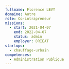 ```yaml
---
fullname: Florence LEVY
domaine: Autre
role: Co-intrapreneur
missions:
  - start: 2021-04-07
    end: 2022-04-07
    status: admin
    employer: DRIEAT
startups:
  - chauffage-urbain
competences:
  - Administration Publique
---
```

